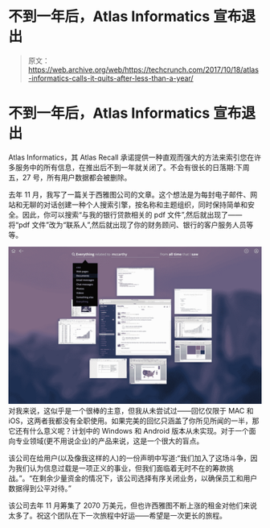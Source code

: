 # 不到一年后，Atlas Informatics 宣布退出

> 原文：<https://web.archive.org/web/https://techcrunch.com/2017/10/18/atlas-informatics-calls-it-quits-after-less-than-a-year/>

# 不到一年后，Atlas Informatics 宣布退出

Atlas Informatics，其 Atlas Recall 承诺提供一种直观而强大的方法来索引您在许多服务中的所有信息，在推出后不到一年就关闭了。不会有很长的日落期:下周五，27 号，所有用户数据都会被删除。

去年 11 月，我写了一篇关于西雅图公司的文章。这个想法是为每封电子邮件、网站和无聊的对话创建一种个人搜索引擎，按名称和主题组织，同时保持简单和安全。因此，你可以搜索“与我的银行贷款相关的 pdf 文件”,然后就出现了——将“pdf 文件”改为“联系人”,然后就出现了你的财务顾问、银行的客户服务人员等等。

[![](img/96b0b7b38e13f2954c24aa93c4bb601c.png)](https://web.archive.org/web/20230316161016/https://techcrunch.com/wp-content/uploads/2016/11/atlas-recall-search-fields-crop.png) 对我来说，这似乎是一个很棒的主意，但我从未尝试过——回忆仅限于 MAC 和 iOS，这两者我都没有全职使用。如果完美的回忆只涵盖了你所见所闻的一半，那它还有什么意义呢？计划中的 Windows 和 Android 版本从未实现。对于一个面向专业领域(更不用说企业)的产品来说，这是一个很大的盲点。

该公司在给用户(以及像我这样的人)的一份声明中写道:“我们加入了这场斗争，因为我们认为信息过载是一项正义的事业，但我们面临着无时不在的筹款挑战。”。“在剩余少量资金的情况下，该公司选择有序关闭业务，以确保员工和用户数据得到公平对待。”

该公司去年 11 月筹集了 2070 万美元，但也许西雅图不断上涨的租金对他们来说太多了。祝这个团队在下一次旅程中好运——希望是一次更长的旅程。